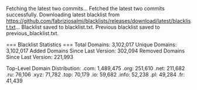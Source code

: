 Fetching the latest two commits...
Fetched the latest two commits successfully.
Downloading latest blacklist from https://github.com/fabriziosalmi/blacklists/releases/download/latest/blacklist.txt...
Blacklist saved to blacklist.txt.
Previous blacklist saved to previous_blacklist.txt.

=== Blacklist Statistics ===
Total Domains: 3,102,017
Unique Domains: 3,102,017
Added Domains Since Last Version: 302,094
Removed Domains Since Last Version: 221,993

Top-Level Domain Distribution:
  .com: 1,489,475
  .org: 251,610
  .net: 211,682
  .ru: 76,106
  .xyz: 71,782
  .top: 70,179
  .io: 59,682
  .info: 52,238
  .pl: 49,284
  .fr: 41,439

